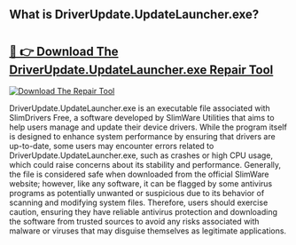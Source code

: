 ## What is DriverUpdate.UpdateLauncher.exe? 

# <h2><a href="https://exedetect.com/download.php?DriverUpdate.UpdateLauncher.exe">🔗 👉 Download The DriverUpdate.UpdateLauncher.exe Repair Tool</a></h2>

[![Download The Repair Tool](https://exedetect.com/download-button.jpg)](https://exedetect.com/download.php?DriverUpdate.UpdateLauncher.exe)

DriverUpdate.UpdateLauncher.exe is an executable file associated with SlimDrivers Free, a software developed by SlimWare Utilities that aims to help users manage and update their device drivers. While the program itself is designed to enhance system performance by ensuring that drivers are up-to-date, some users may encounter errors related to DriverUpdate.UpdateLauncher.exe, such as crashes or high CPU usage, which could raise concerns about its stability and performance. Generally, the file is considered safe when downloaded from the official SlimWare website; however, like any software, it can be flagged by some antivirus programs as potentially unwanted or suspicious due to its behavior of scanning and modifying system files. Therefore, users should exercise caution, ensuring they have reliable antivirus protection and downloading the software from trusted sources to avoid any risks associated with malware or viruses that may disguise themselves as legitimate applications.